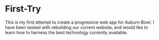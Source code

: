 # First-Try

This is my first attempt to create a progressive web app for Auburn Bowl.
I have been tasked with rebuilding our current website, and would like to learn how to harness the best technology currently available.

